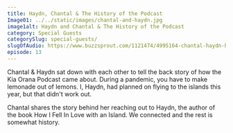 ```yaml
---
title: Haydn, Chantal & The History of the Podcast
Image01: ../../static/images/chantal-and-haydn.jpg
image1alt: Haydn and Chantal & The History of the Podcast
category: Special Guests
categorySlug: special-guests/
slugOfAudio: https://www.buzzsprout.com/1121474/4995164-chantal-haydn-how-the-podcast-came-to-be.mp3
episode: 13
---
```


Chantal & Haydn sat down with each other to tell the back story of how the Kia Orana Podcast came about. During a pandemic, you have to make lemonade out of lemons. I, Haydn, had planned on flying to the islands this year, but that didn't work out.

Chantal shares the story behind her reaching out to Haydn, the author of the book How I Fell In Love with an Island. We connected and the rest is somewhat history.
